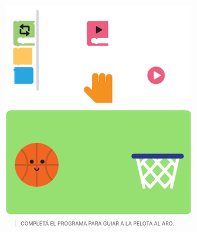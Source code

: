 <div class="mu-kindergarten-context-image-slides">
  <img src="https://raw.githubusercontent.com/MumukiProject/mumuki-guia-gobstones-repeticion-kinder/master/assets/tutorial3_4_1609952666781.svg" alt="Construcción de un programa con repetición" class="active">
  <img src="https://raw.githubusercontent.com/MumukiProject/mumuki-guia-gobstones-primeros-programas-kinder/master/assets/escena_basquet_1604428143352.svg" alt="La pelota va al aro">
</div>

<gs-toolbox toolbox-url="https://raw.githubusercontent.com/MumukiProject/mumuki-guia-gobstones-repeticion-kinder/master/assets/toolbox_1609957918234.xml"></gs-toolbox>

<gs-attire attire-url="https://raw.githubusercontent.com/MumukiProject/mumuki-guia-gobstones-primeros-programas-kinder/master/assets/attires/config_1604610873423.json"></gs-attire>

> COMPLETÁ EL PROGRAMA PARA GUIAR A LA PELOTA AL ARO.